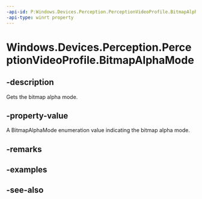 ```yaml
---
-api-id: P:Windows.Devices.Perception.PerceptionVideoProfile.BitmapAlphaMode
-api-type: winrt property
---
```


<!-- Property syntax
public Windows.Graphics.Imaging.BitmapAlphaMode BitmapAlphaMode { get; }
-->

# Windows.Devices.Perception.PerceptionVideoProfile.BitmapAlphaMode

## -description
Gets the bitmap alpha mode.

## -property-value
A BitmapAlphaMode enumeration value indicating the bitmap alpha mode.

## -remarks

## -examples

## -see-also
